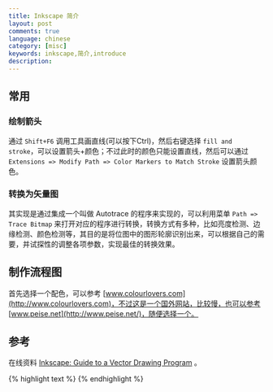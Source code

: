 ```yaml
---
title: Inkscape 简介
layout: post
comments: true
language: chinese
category: [misc]
keywords: inkscape,简介,introduce
description:
---
```



<!-- more -->

## 常用

### 绘制箭头

通过 `Shift+F6` 调用工具画直线(可以按下Ctrl)，然后右键选择 `fill and stroke`，可以设置箭头+颜色；不过此时的颜色只能设置直线，然后可以通过 `Extensions => Modify Path => Color Markers to Match Stroke` 设置箭头颜色。

### 转换为矢量图

其实现是通过集成一个叫做 Autotrace 的程序来实现的，可以利用菜单 `Path => Trace Bitmap` 来打开对应的程序进行转换，转换方式有多种，比如亮度检测、边缘检测、颜色检测等，其目的是将位图中的图形轮廓识别出来，可以根据自己的需要，并试探性的调整各项参数，实现最佳的转换效果。

## 制作流程图

首先选择一个配色，可以参考 [www.colourlovers.com](http://www.colourlovers.com)，不过这是一个国外网站，比较慢，也可以参考 [www.peise.net](http://www.peise.net/)，随便选择一个。

## 参考

在线资料 [Inkscape: Guide to a Vector Drawing Program](http://tavmjong.free.fr/INKSCAPE/MANUAL/html/) 。

<!--
Creating Good Looking Diagrams Using Inkscape
http://www.ioncannon.net/utilities/123/10-tips-for-creating-good-looking-diagrams-using-inkscape/
-->


{% highlight text %}
{% endhighlight %}
